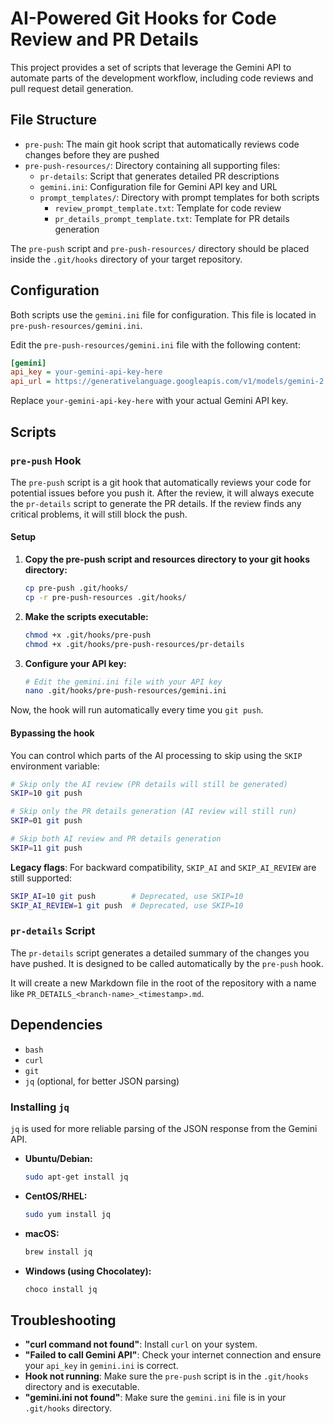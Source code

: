 # AI-Powered Git Hooks for Code Review and PR Details

This project provides a set of scripts that leverage the Gemini API to automate parts of the development workflow, including code reviews and pull request detail generation.

## File Structure

- `pre-push`: The main git hook script that automatically reviews code changes before they are pushed
- `pre-push-resources/`: Directory containing all supporting files:
  - `pr-details`: Script that generates detailed PR descriptions
  - `gemini.ini`: Configuration file for Gemini API key and URL
  - `prompt_templates/`: Directory with prompt templates for both scripts
    - `review_prompt_template.txt`: Template for code review
    - `pr_details_prompt_template.txt`: Template for PR details generation

The `pre-push` script and `pre-push-resources/` directory should be placed inside the `.git/hooks` directory of your target repository.

## Configuration

Both scripts use the `gemini.ini` file for configuration. This file is located in `pre-push-resources/gemini.ini`.

Edit the `pre-push-resources/gemini.ini` file with the following content:

```ini
[gemini]
api_key = your-gemini-api-key-here
api_url = https://generativelanguage.googleapis.com/v1/models/gemini-2.5-pro:generateContent
```

Replace `your-gemini-api-key-here` with your actual Gemini API key.

## Scripts

### `pre-push` Hook

The `pre-push` script is a git hook that automatically reviews your code for potential issues before you push it. After the review, it will always execute the `pr-details` script to generate the PR details. If the review finds any critical problems, it will still block the push.

#### Setup

1.  **Copy the pre-push script and resources directory to your git hooks directory:**
    ```bash
    cp pre-push .git/hooks/
    cp -r pre-push-resources .git/hooks/
    ```
2.  **Make the scripts executable:**
    ```bash
    chmod +x .git/hooks/pre-push
    chmod +x .git/hooks/pre-push-resources/pr-details
    ```
3.  **Configure your API key:**
    ```bash
    # Edit the gemini.ini file with your API key
    nano .git/hooks/pre-push-resources/gemini.ini
    ```

Now, the hook will run automatically every time you `git push`.

#### Bypassing the hook

You can control which parts of the AI processing to skip using the `SKIP` environment variable:

```bash
# Skip only the AI review (PR details will still be generated)
SKIP=10 git push

# Skip only the PR details generation (AI review will still run)
SKIP=01 git push

# Skip both AI review and PR details generation
SKIP=11 git push
```

**Legacy flags**: For backward compatibility, `SKIP_AI` and `SKIP_AI_REVIEW` are still supported:
```bash
SKIP_AI=10 git push        # Deprecated, use SKIP=10
SKIP_AI_REVIEW=1 git push  # Deprecated, use SKIP=10
```

### `pr-details` Script

The `pr-details` script generates a detailed summary of the changes you have pushed. It is designed to be called automatically by the `pre-push` hook.

It will create a new Markdown file in the root of the repository with a name like `PR_DETAILS_<branch-name>_<timestamp>.md`.

## Dependencies

- `bash`
- `curl`
- `git`
- `jq` (optional, for better JSON parsing)

### Installing `jq`

`jq` is used for more reliable parsing of the JSON response from the Gemini API.

-   **Ubuntu/Debian:**
    ```bash
    sudo apt-get install jq
    ```
-   **CentOS/RHEL:**
    ```bash
    sudo yum install jq
    ```
-   **macOS:**
    ```bash
    brew install jq
    ```
-   **Windows (using Chocolatey):**
    ```bash
    choco install jq
    ```

## Troubleshooting

- **"curl command not found"**: Install `curl` on your system.
- **"Failed to call Gemini API"**: Check your internet connection and ensure your `api_key` in `gemini.ini` is correct.
- **Hook not running**: Make sure the `pre-push` script is in the `.git/hooks` directory and is executable.
- **"gemini.ini not found"**: Make sure the `gemini.ini` file is in your `.git/hooks` directory.
